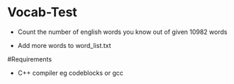 Vocab-Test
==========

- Count the number of english words you know out of given 10982 words

- Add more words to word_list.txt

#Requirements

- C++ compiler eg codeblocks or gcc

